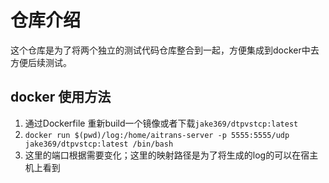 # 仓库介绍

这个仓库是为了将两个独立的测试代码仓库整合到一起，方便集成到docker中去方便后续测试。

## docker 使用方法

1. 通过Dockerfile 重新build一个镜像或者下载`jake369/dtpvstcp:latest`
2. `docker run $(pwd)/log:/home/aitrans-server -p 5555:5555/udp jake369/dtpvstcp:latest /bin/bash`
3. 这里的端口根据需要变化；这里的映射路径是为了将生成的log的可以在宿主机上看到
